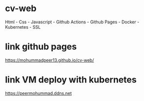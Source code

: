 # cv-web
Html - Css - Javascript - Github Actions - Github Pages - Docker - Kubernetes - SSL

#  link github pages
https://mohummadpeer13.github.io/cv-web/

# link VM deploy with kubernetes
https://peermohummad.ddns.net 
